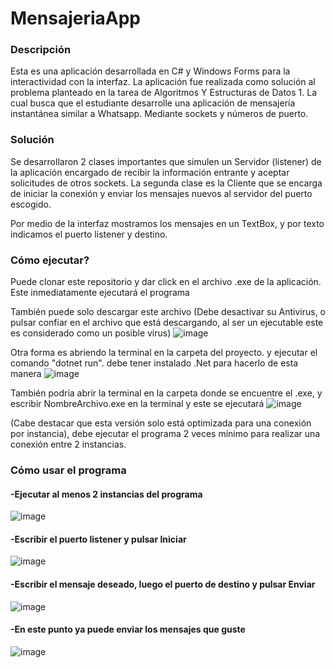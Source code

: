 # MensajeriaApp
### Descripción
Esta es una aplicación desarrollada en C# y Windows Forms para la interactividad con la interfaz. La aplicación fue realizada como solución al problema planteado en la tarea de Algoritmos Y Estructuras de Datos 1. La cual busca que el estudiante desarrolle una aplicación de mensajería instantánea similar a Whatsapp. Mediante sockets y números de puerto. 
### Solución
Se desarrollaron 2 clases importantes que simulen un Servidor (listener) de la aplicación encargado de recibir la información entrante y aceptar solicitudes de otros sockets.
La segunda clase es la Cliente que se encarga de iniciar la conexión y enviar los mensajes nuevos al servidor del puerto escogido.

Por medio de la interfaz mostramos los mensajes en un TextBox, y por texto indicamos el puerto listener y destino.

### Cómo ejecutar?

Puede clonar este repositorio y dar click en el archivo .exe de la aplicación. Este inmediatamente ejecutará el programa

También puede solo descargar este archivo (Debe desactivar su Antivirus, o pulsar confiar en el archivo que está descargando, al ser un ejecutable este es considerado como un posible virus)
![image](https://github.com/user-attachments/assets/ec112ea8-8db8-4d41-86e2-747a4ee75ba0)

Otra forma es abriendo la terminal en la carpeta del proyecto. y ejecutar el comando "dotnet run". debe tener instalado .Net para hacerlo de esta manera
![image](https://github.com/user-attachments/assets/38c7316d-f0ff-406a-96b7-228fc3fa5640)

También podría abrir la terminal en la carpeta donde se encuentre el .exe, y escribir NombreArchivo.exe en la terminal y este se ejecutará
![image](https://github.com/user-attachments/assets/93e43801-1012-4207-a2e5-e4075d614fa2)

(Cabe destacar que esta versión solo está optimizada para una conexión por instancia), debe ejecutar el programa 2 veces mínimo para realizar una conexión entre 2 instancias.

### Cómo usar el programa
#### -Ejecutar al menos 2 instancias del programa
![image](https://github.com/user-attachments/assets/779304b4-1f81-4ec0-8015-a15c921c81ae)

#### -Escribir el puerto listener y pulsar Iniciar
![image](https://github.com/user-attachments/assets/576a4185-38b6-4605-b747-8ecd004f88d2)

#### -Escribir el mensaje deseado, luego el puerto de destino y pulsar Enviar
![image](https://github.com/user-attachments/assets/980e758b-f979-490f-a07d-70c884f3c785)

#### -En este punto ya puede enviar los mensajes que guste
![image](https://github.com/user-attachments/assets/dc3eb115-d6fc-43c3-b502-de96c5c9bf6e)



